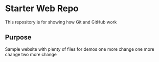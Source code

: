 # Starter Web Repo

This repository is for showing how Git and GitHub work

## Purpose


Sample website with plenty of files for demos
one more change 
one more change 
two more change 

